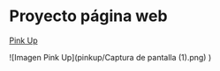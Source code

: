 # Proyecto página web
[Pink Up](https://pinkup.mx/)

![Imagen Pink Up](pinkup/Captura de pantalla (1).png)
)

